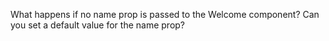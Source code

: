 What happens if no name prop is passed to the Welcome component? Can you set a default value for the name prop?
